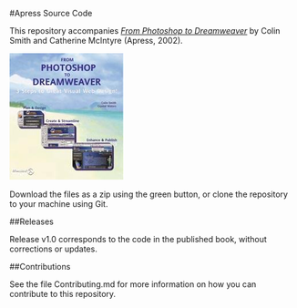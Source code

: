 #Apress Source Code

This repository accompanies [*From Photoshop to Dreamweaver*](http://www.apress.com/9781590591741) by Colin Smith and Catherine McIntyre (Apress, 2002).

![Cover image](9781590591741.jpg)

Download the files as a zip using the green button, or clone the repository to your machine using Git.

##Releases

Release v1.0 corresponds to the code in the published book, without corrections or updates.

##Contributions

See the file Contributing.md for more information on how you can contribute to this repository.
